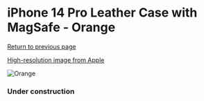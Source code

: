 # iPhone 14 Pro Leather Case with MagSafe - Orange

[Return to previous page](/iphone_14)

[High-resolution image from Apple](https://store.storeimages.cdn-apple.com/8756/as-images.apple.com/is/MPPL3?wid=4500&hei=4500&fmt=png)

<div style="width: 384px"><img src="/everysource/MPPL3.png" alt="Orange"></div>

### Under construction
